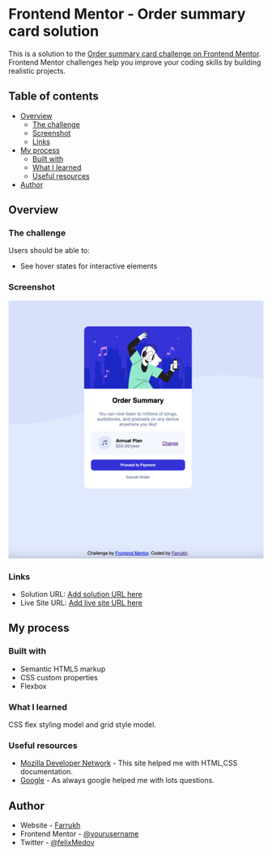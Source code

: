 # Frontend Mentor - Order summary card solution

This is a solution to the [Order summary card challenge on Frontend Mentor](https://www.frontendmentor.io/challenges/order-summary-component-QlPmajDUj). Frontend Mentor challenges help you improve your coding skills by building realistic projects.

## Table of contents

- [Overview](#overview)
  - [The challenge](#the-challenge)
  - [Screenshot](#screenshot)
  - [Links](#links)
- [My process](#my-process)
  - [Built with](#built-with)
  - [What I learned](#what-i-learned)
  - [Useful resources](#useful-resources)
- [Author](#author)

## Overview

### The challenge

Users should be able to:

- See hover states for interactive elements

### Screenshot

![Screen shot for the solution](./screenshot.png)

### Links

- Solution URL: [Add solution URL here](https://github.com/Farrukh997/order_summary_component)
- Live Site URL: [Add live site URL here](https://your-live-site-url.com)

## My process

### Built with

- Semantic HTML5 markup
- CSS custom properties
- Flexbox

### What I learned

CSS flex styling model and grid style model.

### Useful resources

- [Mozilla Developer Network](https://developer.mozilla.org/) - This site helped me with HTML,CSS documentation.
- [Google](https://www.google.com) - As always google helped me with lots questions.

## Author

- Website - [Farrukh](https://webfelixdev.com/)
- Frontend Mentor - [@yourusername](https://www.frontendmentor.io/profile/yourusername)
- Twitter - [@felixMedov](https://twitter.com/felixMedov)
